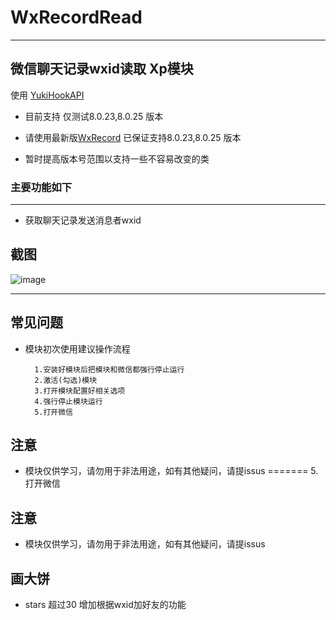 # WxRecordRead


---

## 微信聊天记录wxid读取 Xp模块

使用 [YukiHookAPI](https://github.com/fankes/YukiHookAPI)

* 目前支持 仅测试8.0.23,8.0.25 版本
* 请使用最新版[WxRecord](https://github.com/pwh-pwh/wxrecordread/releases/tag/v1.1) 已保证支持8.0.23,8.0.25 版本

* 暂时提高版本号范围以支持一些不容易改变的类

### 主要功能如下

---

* 获取聊天记录发送消息者wxid



## 截图

![image](https://pic.rmb.bdstatic.com/bjh/82ea7a148cf2c578346f0999929840bc.jpeg)


---

## 常见问题


* 模块初次使用建议操作流程

        1.安装好模块后把模块和微信都强行停止运行
        2.激活(勾选)模块
        3.打开模块配置好相关选项
        4.强行停止模块运行
        5.打开微信

## 注意

* 模块仅供学习，请勿用于非法用途，如有其他疑问，请提issus
=======
        5.打开微信
## 注意

* 模块仅供学习，请勿用于非法用途，如有其他疑问，请提issus

## 画大饼

* stars 超过30 增加根据wxid加好友的功能
